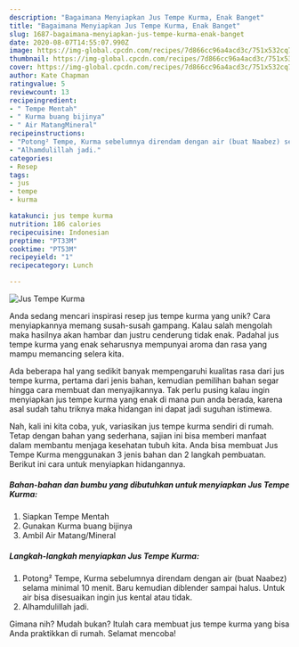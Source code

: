 ```yaml
---
description: "Bagaimana Menyiapkan Jus Tempe Kurma, Enak Banget"
title: "Bagaimana Menyiapkan Jus Tempe Kurma, Enak Banget"
slug: 1687-bagaimana-menyiapkan-jus-tempe-kurma-enak-banget
date: 2020-08-07T14:55:07.990Z
image: https://img-global.cpcdn.com/recipes/7d866cc96a4acd3c/751x532cq70/jus-tempe-kurma-foto-resep-utama.jpg
thumbnail: https://img-global.cpcdn.com/recipes/7d866cc96a4acd3c/751x532cq70/jus-tempe-kurma-foto-resep-utama.jpg
cover: https://img-global.cpcdn.com/recipes/7d866cc96a4acd3c/751x532cq70/jus-tempe-kurma-foto-resep-utama.jpg
author: Kate Chapman
ratingvalue: 5
reviewcount: 13
recipeingredient:
- " Tempe Mentah"
- " Kurma buang bijinya"
- " Air MatangMineral"
recipeinstructions:
- "Potong² Tempe, Kurma sebelumnya direndam dengan air (buat Naabez) selama minimal 10 menit. Baru kemudian diblender sampai halus. Untuk air bisa disesuaikan ingin jus kental atau tidak."
- "Alhamdulillah jadi."
categories:
- Resep
tags:
- jus
- tempe
- kurma

katakunci: jus tempe kurma 
nutrition: 186 calories
recipecuisine: Indonesian
preptime: "PT33M"
cooktime: "PT53M"
recipeyield: "1"
recipecategory: Lunch

---
```



![Jus Tempe Kurma](https://img-global.cpcdn.com/recipes/7d866cc96a4acd3c/751x532cq70/jus-tempe-kurma-foto-resep-utama.jpg)

Anda sedang mencari inspirasi resep jus tempe kurma yang unik? Cara menyiapkannya memang susah-susah gampang. Kalau salah mengolah maka hasilnya akan hambar dan justru cenderung tidak enak. Padahal jus tempe kurma yang enak seharusnya mempunyai aroma dan rasa yang mampu memancing selera kita.



Ada beberapa hal yang sedikit banyak mempengaruhi kualitas rasa dari jus tempe kurma, pertama dari jenis bahan, kemudian pemilihan bahan segar hingga cara membuat dan menyajikannya. Tak perlu pusing kalau ingin menyiapkan jus tempe kurma yang enak di mana pun anda berada, karena asal sudah tahu triknya maka hidangan ini dapat jadi suguhan istimewa.


Nah, kali ini kita coba, yuk, variasikan jus tempe kurma sendiri di rumah. Tetap dengan bahan yang sederhana, sajian ini bisa memberi manfaat dalam membantu menjaga kesehatan tubuh kita. Anda bisa membuat Jus Tempe Kurma menggunakan 3 jenis bahan dan 2 langkah pembuatan. Berikut ini cara untuk menyiapkan hidangannya.

<!--inarticleads1-->

##### Bahan-bahan dan bumbu yang dibutuhkan untuk menyiapkan Jus Tempe Kurma:

1. Siapkan  Tempe Mentah
1. Gunakan  Kurma buang bijinya
1. Ambil  Air Matang/Mineral




<!--inarticleads2-->

##### Langkah-langkah menyiapkan Jus Tempe Kurma:

1. Potong² Tempe, Kurma sebelumnya direndam dengan air (buat Naabez) selama minimal 10 menit. Baru kemudian diblender sampai halus. Untuk air bisa disesuaikan ingin jus kental atau tidak.
1. Alhamdulillah jadi.




Gimana nih? Mudah bukan? Itulah cara membuat jus tempe kurma yang bisa Anda praktikkan di rumah. Selamat mencoba!
